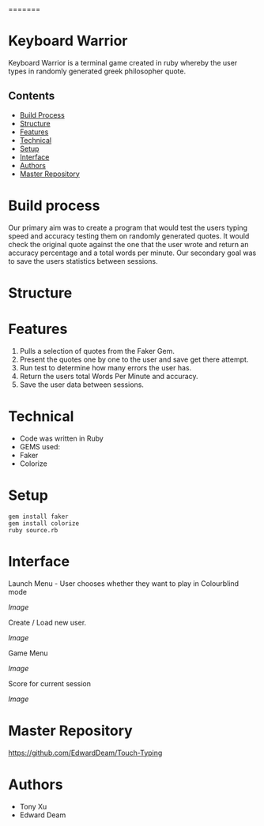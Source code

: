 =======
# Keyboard Warrior 

Keyboard Warrior is a terminal game created in ruby whereby the user types in randomly generated greek philosopher quote.

## Contents
* [Build Process](#Build-Process)
* [Structure](#Structure)
* [Features](#Features)
* [Technical](#Technical)
* [Setup](#setup)
* [Interface](#Interface)
* [Authors](#Authors)
* [Master Repository](#Master-Repository)

# Build process
Our primary aim was to create a program that would test the users typing speed and accuracy testing them on  randomly generated quotes. It would check the original quote against the one that the user wrote and return an accuracy percentage and a total words per minute.
Our secondary goal was to save the users statistics between sessions.

# Structure


# Features
1. Pulls a selection of quotes from the Faker Gem.
2. Present the quotes one by one to the user and save get there attempt.
3. Run test to determine how many errors the user has.
4. Return the users total Words Per Minute and accuracy.
5. Save the user data between sessions.

# Technical
* Code was written in Ruby
* GEMS used:
* Faker
* Colorize

# Setup
```
gem install faker
gem install colorize
ruby source.rb
```

# Interface
Launch Menu - User chooses whether they want to play in Colourblind mode

*Image*

Create / Load new user.

*Image*

Game Menu

*Image*

Score for current session

*Image*

# Master Repository
https://github.com/EdwardDeam/Touch-Typing

# Authors
* Tony Xu
* Edward Deam
